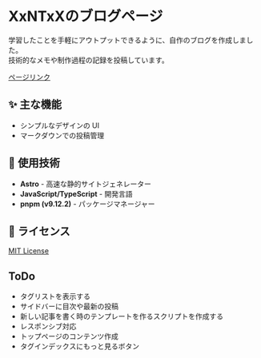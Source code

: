 # XxNTxXのブログページ  
学習したことを手軽にアウトプットできるように、自作のブログを作成しました。  
技術的なメモや制作過程の記録を投稿しています。
  
[ページリンク](https://xxntxx.netlify.app/)  


## ✨ 主な機能  
- シンプルなデザインの UI  
- マークダウンでの投稿管理  

## 🚀 使用技術  
- **Astro** - 高速な静的サイトジェネレーター  
- **JavaScript/TypeScript** - 開発言語  
- **pnpm (v9.12.2)** - パッケージマネージャー  

## 📄 ライセンス  
[MIT License](./LICENSE)  


## ToDo
- タグリストを表示する
- サイドバーに目次や最新の投稿
- 新しい記事を書く時のテンプレートを作るスクリプトを作成する
- レスポンシブ対応
- トップページのコンテンツ作成
- タグインデックスにもっと見るボタン